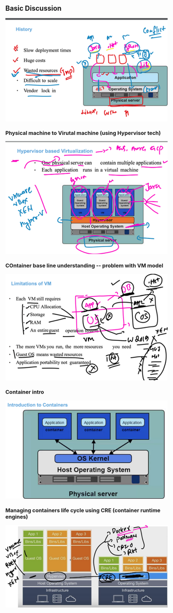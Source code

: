## Basic Discussion 

<img src="cont1.png">

### Physical machine to Virutal machine (using Hypervisor tech)

<img src="cont2.png">

### COntainer base line understanding -- problem with VM model 

<img src="cont3.png">

### Container intro 

<img src="cont4.png">

### Managing containers life cycle using CRE (container runtime engines)

<img src="cre1.png">
